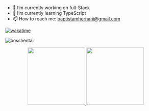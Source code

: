 ### 


- 🔭 I’m currently working on full-Stack
- 🌱 I’m currently learning TypeScript
- 📫 How to reach me: baptistamhernani@gmail.com

[![wakatime](https://wakatime.com/badge/user/018db395-1514-45a4-a270-0da94a7bacba.svg)](https://wakatime.com/@018db395-1514-45a4-a270-0da94a7bacba)

<p align="left"> <img src="https://komarev.com/ghpvc/?username=bosshentai&label=Profile%20views&color=0e75b6&style=flat" alt="bosshentai" /> </p>

<div align="center">
  <a href="https://github.com/bosshentai">
  <img height="180em" src="https://github-readme-stats.vercel.app/api?username=bosshentai&show_icons=true&theme=dark&include_all_commits=true&count_private=true"/>
  <img height="180em" src="https://github-readme-stats.vercel.app/api/top-langs/?username=bosshentai&layout=compact&langs_count=10&theme=dark&hide=jupyter%20notebook"/>
</div>
